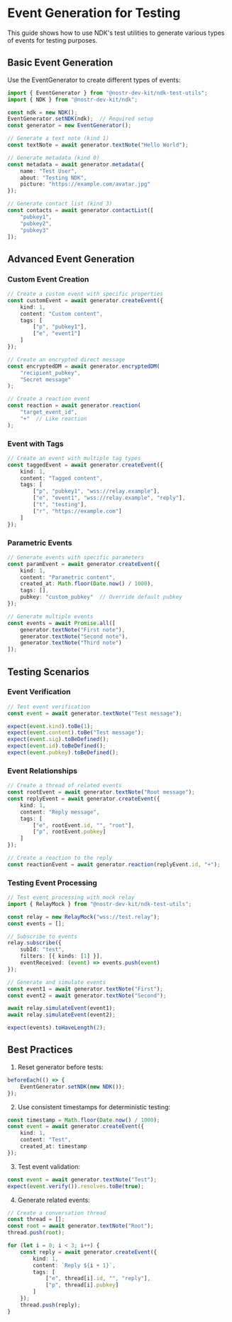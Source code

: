 # Event Generation for Testing

This guide shows how to use NDK's test utilities to generate various types of events for testing purposes.

## Basic Event Generation

Use the EventGenerator to create different types of events:

```typescript
import { EventGenerator } from "@nostr-dev-kit/ndk-test-utils";
import { NDK } from "@nostr-dev-kit/ndk";

const ndk = new NDK();
EventGenerator.setNDK(ndk);  // Required setup
const generator = new EventGenerator();

// Generate a text note (kind 1)
const textNote = await generator.textNote("Hello World");

// Generate metadata (kind 0)
const metadata = await generator.metadata({
    name: "Test User",
    about: "Testing NDK",
    picture: "https://example.com/avatar.jpg"
});

// Generate contact list (kind 3)
const contacts = await generator.contactList([
    "pubkey1",
    "pubkey2",
    "pubkey3"
]);
```

## Advanced Event Generation

### Custom Event Creation

```typescript
// Create a custom event with specific properties
const customEvent = await generator.createEvent({
    kind: 1,
    content: "Custom content",
    tags: [
        ["p", "pubkey1"],
        ["e", "event1"]
    ]
});

// Create an encrypted direct message
const encryptedDM = await generator.encryptedDM(
    "recipient_pubkey",
    "Secret message"
);

// Create a reaction event
const reaction = await generator.reaction(
    "target_event_id",
    "+"  // Like reaction
);
```

### Event with Tags

```typescript
// Create an event with multiple tag types
const taggedEvent = await generator.createEvent({
    kind: 1,
    content: "Tagged content",
    tags: [
        ["p", "pubkey1", "wss://relay.example"],
        ["e", "event1", "wss://relay.example", "reply"],
        ["t", "testing"],
        ["r", "https://example.com"]
    ]
});
```

### Parametric Events

```typescript
// Generate events with specific parameters
const paramEvent = await generator.createEvent({
    kind: 1,
    content: "Parametric content",
    created_at: Math.floor(Date.now() / 1000),
    tags: [],
    pubkey: "custom_pubkey"  // Override default pubkey
});

// Generate multiple events
const events = await Promise.all([
    generator.textNote("First note"),
    generator.textNote("Second note"),
    generator.textNote("Third note")
]);
```

## Testing Scenarios

### Event Verification

```typescript
// Test event verification
const event = await generator.textNote("Test message");

expect(event.kind).toBe(1);
expect(event.content).toBe("Test message");
expect(event.sig).toBeDefined();
expect(event.id).toBeDefined();
expect(event.pubkey).toBeDefined();
```

### Event Relationships

```typescript
// Create a thread of related events
const rootEvent = await generator.textNote("Root message");
const replyEvent = await generator.createEvent({
    kind: 1,
    content: "Reply message",
    tags: [
        ["e", rootEvent.id, "", "root"],
        ["p", rootEvent.pubkey]
    ]
});

// Create a reaction to the reply
const reactionEvent = await generator.reaction(replyEvent.id, "+");
```

### Testing Event Processing

```typescript
// Test event processing with mock relay
import { RelayMock } from "@nostr-dev-kit/ndk-test-utils";

const relay = new RelayMock("wss://test.relay");
const events = [];

// Subscribe to events
relay.subscribe({
    subId: "test",
    filters: [{ kinds: [1] }],
    eventReceived: (event) => events.push(event)
});

// Generate and simulate events
const event1 = await generator.textNote("First");
const event2 = await generator.textNote("Second");

await relay.simulateEvent(event1);
await relay.simulateEvent(event2);

expect(events).toHaveLength(2);
```

## Best Practices

1. Reset generator before tests:
```typescript
beforeEach(() => {
    EventGenerator.setNDK(new NDK());
});
```

2. Use consistent timestamps for deterministic testing:
```typescript
const timestamp = Math.floor(Date.now() / 1000);
const event = await generator.createEvent({
    kind: 1,
    content: "Test",
    created_at: timestamp
});
```

3. Test event validation:
```typescript
const event = await generator.textNote("Test");
expect(event.verify()).resolves.toBe(true);
```

4. Generate related events:
```typescript
// Create a conversation thread
const thread = [];
const root = await generator.textNote("Root");
thread.push(root);

for (let i = 0; i < 3; i++) {
    const reply = await generator.createEvent({
        kind: 1,
        content: `Reply ${i + 1}`,
        tags: [
            ["e", thread[i].id, "", "reply"],
            ["p", thread[i].pubkey]
        ]
    });
    thread.push(reply);
}
``` 